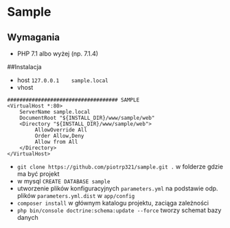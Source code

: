 Sample
==========

## Wymagania
* PHP 7.1 albo wyżej (np. 7.1.4)

##Instalacja
* host `127.0.0.1    sample.local`
* vhost 

```
#################################### SAMPLE
<VirtualHost *:80>
	ServerName sample.local
	DocumentRoot "${INSTALL_DIR}/www/sample/web"
	<Directory "${INSTALL_DIR}/www/sample/web">
		 AllowOverride All
		 Order Allow,Deny
		 Allow from All
	</Directory>
</VirtualHost>
```

* `git clone https://github.com/piotrp321/sample.git .` w folderze gdzie ma być projekt
*  w mysql `CREATE DATABASE sample`
*  utworzenie plików konfiguracyjnych `parameters.yml` na podstawie odp. plików `parameters.yml.dist` w `app/config`
* `composer install` w głównym katalogu projektu, zaciąga zależności
* `php bin/console doctrine:schema:update --force` tworzy schemat bazy danych